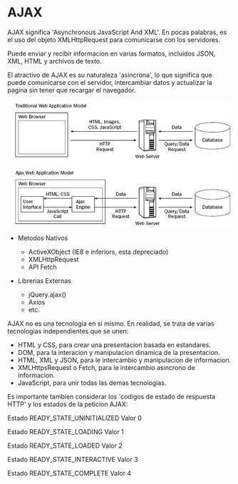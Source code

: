 # AJAX 
AJAX significa 'Asynchronous JavaScript And XML'. En pocas palabras, es el uso
del objeto XMLHttpRequest para comunicarse con los servidores.

Puede enviar y recibir informacion en varias formatos, incluidos JSON,
XML, HTML y archivos de texto.

El atractivo de AJAX es su naturaleza 'asincrona', lo que significa que
puede comunicarse con el servidor, intercambiar datos y actualizar la pagina
sin tener que recargar el navegador.

![AJAX](assets/ajax.png)


* Metodos Nativos
  - ActiveXObject (IE8 e inferiors, esta depreciado)
  - XMLHttpRequest
  - API Fetch

* Librerias Externas
  - jQuery.ajax()
  - Axios
  - etc.

AJAX no es una tecnologia en si mismo. En realidad, se trata de varias
tecnologias independientes que se unen:
  - HTML y CSS, para crear una presentacion basada en estandares.
  - DOM, para la interacion y manipulacion dinamica de la presentacion.
  - HTML, XML y JSON, para le intercambio y manipulacion de informacion.
  - XMLHttpsRequest o Fetch, para le intercambio asincrono de informacion.
  - JavaScript, para unir todas las demas tecnologias.

Es importante tambien considerar los 'codigos de estado de respuesta HTTP'
y los estados de la peticion AJAX:
  
  Estado    READY_STATE_UNINITIALIZED
  Valor     0
  
  Estado    READY_STATE_LOADING
  Valor     1
  
  Estado    READY_STATE_LOADED
  Valor     2
  
  Estado    READY_STATE_INTERACTIVE
  Valor     3
  
  Estado    READY_STATE_COMPLETE
  Valor     4